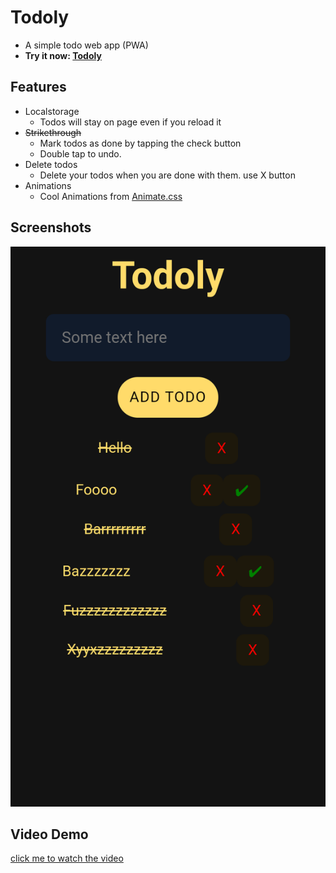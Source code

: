 # Todoly
- A simple todo web app (PWA)
- **Try it now: [Todoly](https://t4p4n.github.io/todoly/)**
## Features
- Localstorage
  - Todos will stay on page even if you reload it
- ~~Strikethrough~~
  - Mark todos as done by tapping the check button
  - Double tap to undo.
- Delete todos
  - Delete your todos when you are done with them. use X button
- Animations
  - Cool Animations from [Animate.css](https://animate.style/)
 
## Screenshots
 ![](scrsht.png)
  
## Video Demo
 [click me to watch the video](https://m.youtube.com/watch?v=GIoeLtJO4Mk)

